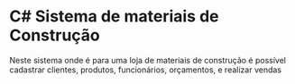 # C# Sistema de materiais de Construção

Neste sistema onde é para uma loja de materiais de construção é possível cadastrar clientes, produtos, funcionários, orçamentos, e realizar vendas
